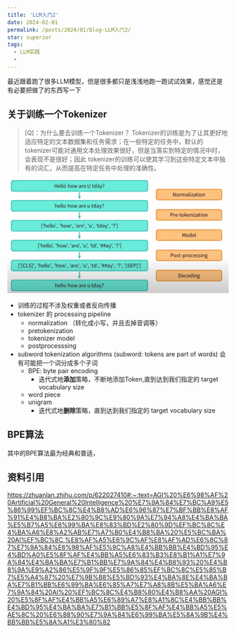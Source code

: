 ```yaml
---
title: 'LLM入门2'
date: 2024-02-01
permalink: /posts/2024/01/blog-LLM入门2/
star: superior
tags:
  - LLM实践
  - 
---
```


最近跟着跑了很多LLM模型，但是很多都只是浅浅地跑一跑试试效果，感觉还是有必要把做了的东西写一下

## 关于训练一个Tokenizer

> [Q]：为什么要去训练一个Tokenizer？
> Tokenizer的训练是为了让其更好地适应特定的文本数据集和任务需求；在一些特定的任务中，默认的
> tokenizer可能对通用文本处理效果很好，但是当落实到特定的情况中时，会表现不是很好；因此
> tokenizer的训练可以使其学习到这些特定文本中独有的词汇，从而提高在特定任务中处理的准确性。

![训练Tokenizer的过程](image-1.png)

- 训练的过程不涉及权重或者反向传播
- tokenizer 的 processing pipeline
    - normalization  （转化成小写，并且去掉音调等）
    - pretokenization
    - tokenizer model
    - postprocesssing
- subword tokenization algorithms (subword: tokens are part of words) 会有可能把一个词分成多个子词
    - BPE: byte pair encoding
        - 迭代式地**添加**策略，不断地添加Token,直到达到我们指定的 target vocabulary size
    - word piece
    - unigram
        - 迭代式地**删除**策略，直到达到我们指定的 target vocabulary size

## BPE算法

其中的BPE算法最为经典和普适，

## 资料引用
<https://zhuanlan.zhihu.com/p/622027410#:~:text=AGI%20%E6%98%AF%20Artificial%20General%20Intelligence%20%E7%9A%84%E7%BC%A9%E5%86%99%EF%BC%8C%E4%B8%AD%E6%96%87%E7%BF%BB%E8%AF%91%E4%B8%BA%E2%80%9C%E9%80%9A%E7%94%A8%E4%BA%BA%E5%B7%A5%E6%99%BA%E8%83%BD%E2%80%9D%EF%BC%8C%E4%BA%A6%E8%A2%AB%E7%A7%B0%E4%B8%BA%20%E5%BC%BA%20AI%EF%BC%8C,%E8%AF%A5%E6%9C%AF%E8%AF%AD%E6%8C%87%E7%9A%84%E6%98%AF%E5%9C%A8%E4%BB%BB%E4%BD%95%E4%BD%A0%E5%8F%AF%E4%BB%A5%E6%83%B3%E8%B1%A1%E7%9A%84%E4%BA%BA%E7%B1%BB%E7%9A%84%E4%B8%93%20%E4%B8%9A%E9%A2%86%E5%9F%9F%E5%86%85%EF%BC%8C%E5%85%B7%E5%A4%87%20%E7%9B%B8%E5%BD%93%E4%BA%8E%E4%BA%BA%E7%B1%BB%E6%99%BA%E6%85%A7%E7%A8%8B%E5%BA%A6%E7%9A%84%20AI%20%EF%BC%8C%E4%B8%80%E4%B8%AA%20AGI%20%E5%8F%AF%E4%BB%A5%E6%89%A7%E8%A1%8C%E4%BB%BB%E4%BD%95%E4%BA%BA%E7%B1%BB%E5%8F%AF%E4%BB%A5%E5%AE%8C%20%E6%88%90%E7%9A%84%E6%99%BA%E5%8A%9B%E4%BB%BB%E5%8A%A1%E3%80%82>

